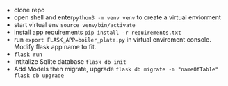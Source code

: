 
-  clone repo
-  open shell and enter`python3 -m venv venv` to create a virtual enviorment
-  start virtual env `source venv/bin/activate`
-  install app requirements `pip install -r requirements.txt` 
-  run `export FLASK_APP=boiler_plate.py` in virtual enviroment console. Modify flask app name to fit.
- `flask run`
- Intitalize Sqlite database `flask db init`
- Add Models then migrate, upgrade `flask db migrate -m "nameOfTable"` ` flask db upgrade`


